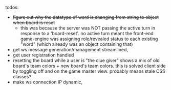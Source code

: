 todos:

- ~~figure out why the datatype of word is changing from string to object when board is reset~~
  - this was because the server was NOT passing the active turn in response to a 'board-reset'. no active turn meant the front-end game-engine was assigning role/revealed status to each existing "word" (which already was an object containing that)
- get ws message generation/management streamlined,
- get user registration handled
- resetting the board while a user is "the clue giver" shows a mix of old board's team colors + new board's team colors. this is solved client side by toggling off and on the game master view. probably means stale CSS classes?
- make ws connection IP dynamic,
